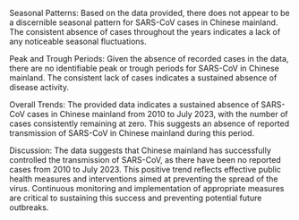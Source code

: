 Seasonal Patterns: Based on the data provided, there does not appear to be a discernible seasonal pattern for SARS-CoV cases in Chinese mainland. The consistent absence of cases throughout the years indicates a lack of any noticeable seasonal fluctuations.

Peak and Trough Periods: Given the absence of recorded cases in the data, there are no identifiable peak or trough periods for SARS-CoV in Chinese mainland. The consistent lack of cases indicates a sustained absence of disease activity.

Overall Trends: The provided data indicates a sustained absence of SARS-CoV cases in Chinese mainland from 2010 to July 2023, with the number of cases consistently remaining at zero. This suggests an absence of reported transmission of SARS-CoV in Chinese mainland during this period.

Discussion: The data suggests that Chinese mainland has successfully controlled the transmission of SARS-CoV, as there have been no reported cases from 2010 to July 2023. This positive trend reflects effective public health measures and interventions aimed at preventing the spread of the virus. Continuous monitoring and implementation of appropriate measures are critical to sustaining this success and preventing potential future outbreaks.
